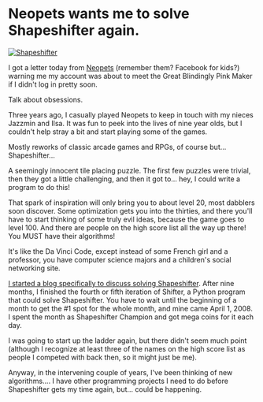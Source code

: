 # Neopets wants me to solve Shapeshifter again.

[![](http://westkarana.com/wp-content/uploads/2010/08/Fullscreen-capture-872010-35037-PM-382x480.jpg "Shapeshifter")](http://westkarana.com/wp-content/uploads/2010/08/Fullscreen-capture-872010-35037-PM.jpg)

I got a letter today from [Neopets](http://www.neopets.com/) (remember them? Facebook for kids?) warning me my account was about to meet the Great Blindingly Pink Maker if I didn't log in pretty soon.

Talk about obsessions.

Three years ago, I casually played Neopets to keep in touch with my nieces Jazzmin and Ilsa. It was fun to peek into the lives of nine year olds, but I couldn't help stray a bit and start playing some of the games.

Mostly reworks of classic arcade games and RPGs, of course but... Shapeshifter...

A seemingly innocent tile placing puzzle. The first few puzzles were trivial, then they got a little challenging, and then it got to... hey, I could write a program to do this!

That spark of inspiration will only bring you to about level 20, most dabblers soon discover. Some optimization gets you into the thirties, and there you'll have to start thinking of some truly evil ideas, because the game goes to level 100. And there are people on the high score list all the way up there! You MUST have their algorithms!

It's like the Da Vinci Code, except instead of some French girl and a professor, you have computer science majors and a children's social networking site.

[I started a blog specifically to discuss solving Shapeshifter](http://shewhoshapes.wordpress.com/). After nine months, I finished the fourth or fifth iteration of Shifter, a Python program that could solve Shapeshifter. You have to wait until the beginning of a month to get the #1 spot for the whole month, and mine came April 1, 2008. I spent the month as Shapeshifter Champion and got mega coins for it each day.

I was going to start up the ladder again, but there didn't seem much point (although I recognize at least three of the names on the high score list as people I competed with back then, so it might just be me).

Anyway, in the intervening couple of years, I've been thinking of new algorithms.... I have other programming projects I need to do before Shapeshifter gets my time again, but... could be happening.

